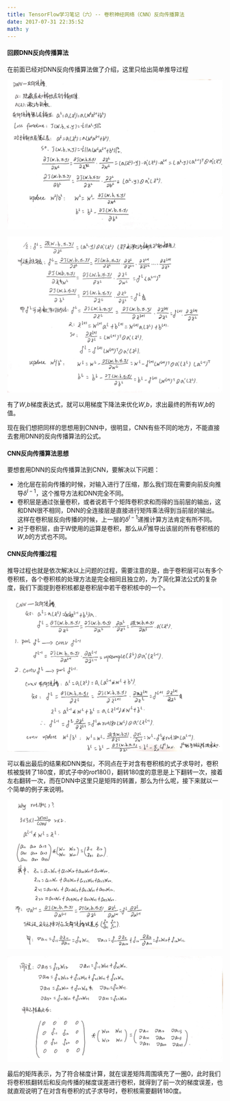 ```yaml
---
title: TensorFlow学习笔记（六）-- 卷积神经网络（CNN）反向传播算法
date: 2017-07-31 22:35:52
math: y
---
```

#### 回顾DNN反向传播算法
在前面已经对DNN反向传播算法做了介绍，这里只给出简单推导过程

![DNN反向传播1](images/figures/2017-07-31-01.jpg)

![DNN反向传播2](images/figures/2017-07-31-02.jpg)

有了$W$,$b$梯度表达式，就可以用梯度下降法来优化$W$,$b$，求出最终的所有$W$,$b$的值。

现在我们想把同样的思想用到CNN中，很明显，CNN有些不同的地方，不能直接去套用DNN的反向传播算法的公式。

#### CNN反向传播算法思想
要想套用DNN的反向传播算法到CNN，要解决以下问题：

- 池化层在前向传播的时候，对输入进行了压缩，那么我们现在需要向前反向推导$\delta^{l-1}$，这个推导方法和DNN完全不同。
- 卷积层是通过张量卷积，或者说若干个矩阵卷积求和而得的当前层的输出，这和DNN很不相同，DNN的全连接层是直接进行矩阵乘法得到当前层的输出。这样在卷积层反向传播的时候，上一层的$\delta^{l-1}$递推计算方法肯定有所不同。
- 对于卷积层，由于W使用的运算是卷积，那么从$\delta^l$推导出该层的所有卷积核的$W$,$b$的方式也不同。

#### CNN反向传播过程
推导过程也就是依次解决以上问题的过程，需要注意的是，由于卷积层可以有多个卷积核，各个卷积核的处理方法是完全相同且独立的，为了简化算法公式的复杂度，我们下面提到卷积核都是卷积层中若干卷积核中的一个。

![CNN反向传播](images/figures/2017-07-31-03.jpg)

可以看出最后的结果和DNN类似，不同点在于对含有卷积核的式子求导时，卷积核被旋转了180度，即式子中的$rot180()$，翻转180度的意思是上下翻转一次，接着左右翻转一次，而在DNN中这里只是矩阵的转置，那么为什么呢，接下来就以一个简单的例子来说明。

![卷积核翻转1](images/figures/2017-07-31-04.jpg)

![卷积核翻转2](images/figures/2017-07-31-05.jpg)

最后的矩阵表示，为了符合梯度计算，就在误差矩阵周围填充了一圈0，此时我们将卷积核翻转后和反向传播的梯度误差进行卷积，就得到了前一次的梯度误差，也就直观说明了在对含有卷积的式子求导时，卷积核需要翻转180度。